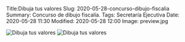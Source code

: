Title:Dibuja tus valores
Slug: 2020-05-28-concurso-dibujo-fiscalia
Summary: Concurso de dibujo fiscalía.
Tags: Secretaría Ejecutiva
Date: 2020-05-28 11:30
Modified: 2020-05-28 12:00
Image: preview.jpg


<img class="img-fluid" src="agradecimiento-concurso.jpg" alt="Dibuja tus valores">
<img class="img-fluid" src="concurso-fiscalia.jpg" alt="Dibuja tus valores"> 
